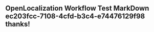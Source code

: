 <properties
ms.topic="hero-topic"
ms.test1="hero-topic"
ms.test2="test"/>

## OpenLocalization Workflow Test MarkDown ec203fcc-7108-4cfd-b3c4-e74476129f98 thanks!
